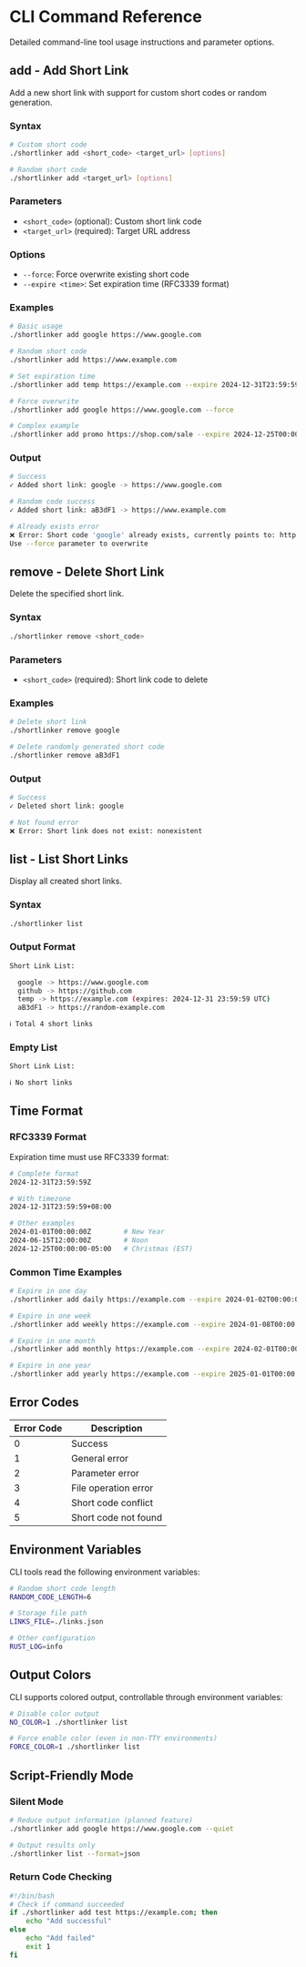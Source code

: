# CLI Command Reference

Detailed command-line tool usage instructions and parameter options.

## add - Add Short Link

Add a new short link with support for custom short codes or random generation.

### Syntax

```bash
# Custom short code
./shortlinker add <short_code> <target_url> [options]

# Random short code
./shortlinker add <target_url> [options]
```

### Parameters

- `<short_code>` (optional): Custom short link code
- `<target_url>` (required): Target URL address

### Options

- `--force`: Force overwrite existing short code
- `--expire <time>`: Set expiration time (RFC3339 format)

### Examples

```bash
# Basic usage
./shortlinker add google https://www.google.com

# Random short code
./shortlinker add https://www.example.com

# Set expiration time
./shortlinker add temp https://example.com --expire 2024-12-31T23:59:59Z

# Force overwrite
./shortlinker add google https://www.google.com --force

# Complex example
./shortlinker add promo https://shop.com/sale --expire 2024-12-25T00:00:00Z
```

### Output

```bash
# Success
✓ Added short link: google -> https://www.google.com

# Random code success
✓ Added short link: aB3dF1 -> https://www.example.com

# Already exists error
❌ Error: Short code 'google' already exists, currently points to: https://www.google.com
Use --force parameter to overwrite
```

## remove - Delete Short Link

Delete the specified short link.

### Syntax

```bash
./shortlinker remove <short_code>
```

### Parameters

- `<short_code>` (required): Short link code to delete

### Examples

```bash
# Delete short link
./shortlinker remove google

# Delete randomly generated short code
./shortlinker remove aB3dF1
```

### Output

```bash
# Success
✓ Deleted short link: google

# Not found error
❌ Error: Short link does not exist: nonexistent
```

## list - List Short Links

Display all created short links.

### Syntax

```bash
./shortlinker list
```

### Output Format

```bash
Short Link List:

  google -> https://www.google.com
  github -> https://github.com
  temp -> https://example.com (expires: 2024-12-31 23:59:59 UTC)
  aB3dF1 -> https://random-example.com

ℹ Total 4 short links
```

### Empty List

```bash
Short Link List:

ℹ No short links
```

## Time Format

### RFC3339 Format

Expiration time must use RFC3339 format:

```bash
# Complete format
2024-12-31T23:59:59Z

# With timezone
2024-12-31T23:59:59+08:00

# Other examples
2024-01-01T00:00:00Z        # New Year
2024-06-15T12:00:00Z        # Noon
2024-12-25T00:00:00-05:00   # Christmas (EST)
```

### Common Time Examples

```bash
# Expire in one day
./shortlinker add daily https://example.com --expire 2024-01-02T00:00:00Z

# Expire in one week
./shortlinker add weekly https://example.com --expire 2024-01-08T00:00:00Z

# Expire in one month
./shortlinker add monthly https://example.com --expire 2024-02-01T00:00:00Z

# Expire in one year
./shortlinker add yearly https://example.com --expire 2025-01-01T00:00:00Z
```

## Error Codes

| Error Code | Description |
|------------|-------------|
| 0 | Success |
| 1 | General error |
| 2 | Parameter error |
| 3 | File operation error |
| 4 | Short code conflict |
| 5 | Short code not found |

## Environment Variables

CLI tools read the following environment variables:

```bash
# Random short code length
RANDOM_CODE_LENGTH=6

# Storage file path
LINKS_FILE=./links.json

# Other configuration
RUST_LOG=info
```

## Output Colors

CLI supports colored output, controllable through environment variables:

```bash
# Disable color output
NO_COLOR=1 ./shortlinker list

# Force enable color (even in non-TTY environments)
FORCE_COLOR=1 ./shortlinker list
```

## Script-Friendly Mode

### Silent Mode

```bash
# Reduce output information (planned feature)
./shortlinker add google https://www.google.com --quiet

# Output results only
./shortlinker list --format=json
```

### Return Code Checking

```bash
#!/bin/bash
# Check if command succeeded
if ./shortlinker add test https://example.com; then
    echo "Add successful"
else
    echo "Add failed"
    exit 1
fi
```
